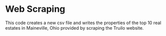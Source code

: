 # Web Scraping
This code creates a new csv file and writes the properties of the top 10 real estates in Maineville, Ohio provided by scraping the Truilo website.
